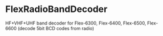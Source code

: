 # FlexRadioBandDecoder
HF+VHF+UHF band decoder for Flex-6300, Flex-6400, Flex-6500, Flex-6600 (decode 5bit BCD codes from radio)

